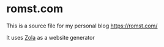 # romst.com

This is a source file for my personal blog https://romst.com/

It uses [Zola](https://www.getzola.org/) as a website generator
